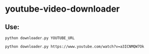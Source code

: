 # youtube-video-downloader

## Use:

```
python downloader.py YOUTUBE_URL

python downloader.py https://www.youtube.com/watch?v=a3ICNMQW7Ok
```
